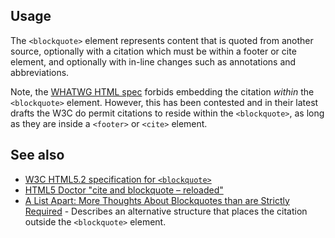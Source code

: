 ## Usage

The `<blockquote>` element represents content that is quoted from another source, optionally with a citation which must be within a footer or cite element, and optionally with in-line changes such as annotations and abbreviations.

Note, the [WHATWG HTML spec](https://html.spec.whatwg.org/multipage/grouping-content.html#the-blockquote-element) forbids embedding the citation _within_ the `<blockquote>` element. However, this has been contested and in their latest drafts the W3C do permit citations to reside within the `<blockquote>`, as long as they are inside a `<footer>` or `<cite>` element.


## See also

* [W3C HTML5.2 specification for `<blockquote>`](https://w3c.github.io/html/grouping-content.html#the-blockquote-element)
* [HTML5 Doctor "cite and blockquote – reloaded"](http://html5doctor.com/cite-and-blockquote-reloaded/)
* [A List Apart: More Thoughts About Blockquotes than are Strictly Required](https://alistapart.com/blog/post/more-thoughts-about-blockquotes-than-are-strictly-required) - Describes an alternative structure that places the citation outside the `<blockquote>` element.
